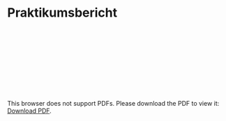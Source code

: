 # Praktikumsbericht
<object data="./out/main.pdf" type="application/pdf" width="700px" height="700px">
    <embed src="./out/main.pdf">
        <p>This browser does not support PDFs. Please download the PDF to view it: <a href="out/main.pdf">Download PDF</a>.</p>
    </embed>
</object>

